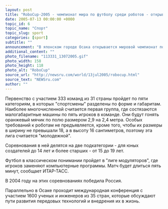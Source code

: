 ```yaml
---
layout: post
title: "RoboCup-2005 - чемпионат мира по футболу среди роботов - открывается в Японии"
date: 2005-07-13 00:00:00 +0000
topic_id: 6
topic_name: "Спорт"
topic_slug: sport
categories: [sport]
subtitle: ""
announcement: "В японском городе Осака открывается мировой чемпионат по футболу среди роботов RoboCup-2005. Впервые электронные футболисты выступят в командных соревнованиях. Это считается крупным достижением, которое, по прогнозам ученых, позволит уже в 2050 году организовать первый на планете матч между сборными людей и роботов."
additional_content: ""
photo_filename: "113331_13072005.gif"
photo_width: 158
photo_height: 118
photo_alt: "RoboCup"
source_url: "http://newsru.com/world/13jul2005/robocup.html"
source_text: "NEWSru.com"
author: ""
---
```

Первенство с участием 333 команд из 31 страны пройдет по пяти категориям, в которых "спортсмены" разделены по форме и габаритам. Наиболее многочисленной считается первая группа, где состязаются малогабаритные машины по пять игроков в команде. Они будут гонять оранжевый мячик по полю размером 2,9 на 2,4 метра. Особых требований к роботам не предъявляется, кроме того, чтобы их размеры в ширину не превышали 18, а в высоту 16 сантиметров, поэтому эта лига считается "молодежной".

Соревнования в ней делятся на две подкатегории - для юных создателей до 14 лет и более старших - от 15 до 19 лет.

Футбол в классическом понимании пройдет в "лиге модуляторов", где игроков заменяют компьютерные программы. Матч будет длиться пять минут, сообщает ИТАР-ТАСС.

В 2004 году на этих соревнованиях победила Россия.

Параллельно в Осаке проходит международная конференция с участием 1600 ученых и инженеров из 35 стран, которые обсуждают пути развития передовых технологий и внедрения их в жизнь.
